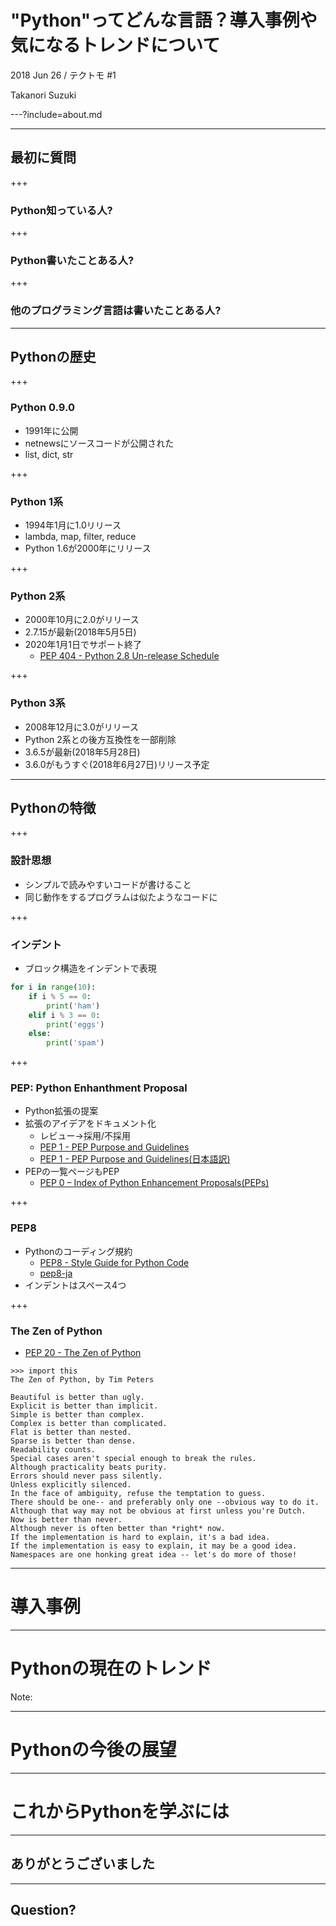 # "Python"ってどんな言語？導入事例や気になるトレンドについて 

2018 Jun 26 / テクトモ #1

Takanori Suzuki

---?include=about.md

---

## 最初に質問

+++

### Python知っている人?

+++

### Python書いたことある人?

+++

### 他のプログラミング言語は書いたことある人?

---

## Pythonの歴史

+++

### Python 0.9.0

* 1991年に公開
* netnewsにソースコードが公開された
* list, dict, str

+++

### Python 1系

* 1994年1月に1.0リリース
* lambda, map, filter, reduce
* Python 1.6が2000年にリリース

+++

### Python 2系

* 2000年10月に2.0がリリース
* 2.7.15が最新(2018年5月5日)
* 2020年1月1日でサポート終了
  * [PEP 404 - Python 2.8 Un-release Schedule](https://www.python.org/dev/peps/pep-0404/)

+++

### Python 3系

* 2008年12月に3.0がリリース
* Python 2系との後方互換性を一部削除
* 3.6.5が最新(2018年5月28日)
* 3.6.0がもうすぐ(2018年6月27日)リリース予定

---

## Pythonの特徴

+++

### 設計思想

* シンプルで読みやすいコードが書けること
* 同じ動作をするプログラムは似たようなコードに

+++

### インデント

* ブロック構造をインデントで表現

```python
for i in range(10):
    if i % 5 == 0:
        print('ham')
    elif i % 3 == 0:
        print('eggs')
    else:
        print('spam')
```

+++

### PEP: Python Enhanthment Proposal

* Python拡張の提案
* 拡張のアイデアをドキュメント化
  * レビュー→採用/不採用
  * [PEP 1 - PEP Purpose and Guidelines](http://sphinx-users.jp/articles/pep1.html)
  * [PEP 1 - PEP Purpose and Guidelines(日本語訳)](http://sphinx-users.jp/articles/pep1.html)
* PEPの一覧ページもPEP
  * [PEP 0 – Index of Python Enhancement Proposals(PEPs)](https://www.python.org/dev/peps/)

+++

### PEP8

* Pythonのコーディング規約
  * [PEP8 - Style Guide for Python Code](https://www.python.org/dev/peps/pep-008/)
  * [pep8-ja](http://pep8-ja.readthdocs.io/)
* インデントはスペース4つ

+++

### The Zen of Python

* [PEP 20 - The Zen of Python](https://www.python.org/dev/peps/pep-0020/)

``` pythnon
>>> import this
The Zen of Python, by Tim Peters

Beautiful is better than ugly.
Explicit is better than implicit.
Simple is better than complex.
Complex is better than complicated.
Flat is better than nested.
Sparse is better than dense.
Readability counts.
Special cases aren't special enough to break the rules.
Although practicality beats purity.
Errors should never pass silently.
Unless explicitly silenced.
In the face of ambiguity, refuse the temptation to guess.
There should be one-- and preferably only one --obvious way to do it.
Although that way may not be obvious at first unless you're Dutch.
Now is better than never.
Although never is often better than *right* now.
If the implementation is hard to explain, it's a bad idea.
If the implementation is easy to explain, it may be a good idea.
Namespaces are one honking great idea -- let's do more of those!
```

---

# 導入事例

---

# Pythonの現在のトレンド

Note:

---

# Pythonの今後の展望

---

# これからPythonを学ぶには

---

## ありがとうございました

---

## Question?


